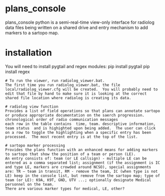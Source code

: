 # plans_console
plans_console  python
is a semi-real-time view-only interface for radiolog data files being written on a shared drive and entry mechanism to add markers to a sartopo map.

# installation
You will need to install pygtail and regex modules:
pip install pygtail
pip install regex
```
# To run the viewer, run radiolog_viewer.bat.
The first time you run radiolog_viewer.bat, the file local/radiolog_viewer.cfg will be created.  You will probably need to edit that file by hand to make sure it is looking at the correct shared file location where radiolog is creating its data.

# radiolog view function
Provides a list of field operations so that plans can annotate sartopo or produce appropriate documentation on the saerch progression.
chronological order of radio communication messages
each row in the table contains	time, team. descriptive information, team status  and is highighted upon being added.  The user can click on a row to toggle the highlighting when a specific entry has been processed.  The most recent entry is at the top of the list.

# sartopo marker processing
Provides the plans function with an enhanced means for adding markers to sartopo that show the position of a team or person (LE).
An entry consists of: team (or LE callsign) - multiple LE can be entered as a comma separated list; assignment (if the assignment is IC and type LE, markers are crowded around NCSO), special assignments are: TR – team in transit, RM - remove the team, IC (when type is not LE) keep in the console list, but remove from the sartopo map; type of team (or LE): K9A, K9T, GND, UTV ...; optionally designate Medical personnel on the team. 
There are various marker types for medical, LE, other?
